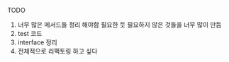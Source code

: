 TODO

1. 너무 많은 메서드들 정리 해야함 필요한 듯 필요하지 않은 것들을 너무 많이 만듬
2. test 코드
3. interface 정리
4. 전체적으로 리팩토링 하고 싶다
